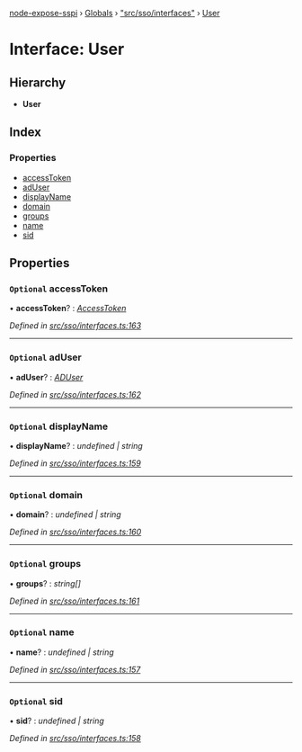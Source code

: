 [node-expose-sspi](../README.md) › [Globals](../globals.md) › ["src/sso/interfaces"](../modules/_src_sso_interfaces_.md) › [User](_src_sso_interfaces_.user.md)

# Interface: User

## Hierarchy

* **User**

## Index

### Properties

* [accessToken](_src_sso_interfaces_.user.md#optional-accesstoken)
* [adUser](_src_sso_interfaces_.user.md#optional-aduser)
* [displayName](_src_sso_interfaces_.user.md#optional-displayname)
* [domain](_src_sso_interfaces_.user.md#optional-domain)
* [groups](_src_sso_interfaces_.user.md#optional-groups)
* [name](_src_sso_interfaces_.user.md#optional-name)
* [sid](_src_sso_interfaces_.user.md#optional-sid)

## Properties

### `Optional` accessToken

• **accessToken**? : *[AccessToken](../modules/_lib_user_d_.md#accesstoken)*

*Defined in [src/sso/interfaces.ts:163](https://github.com/jlguenego/node-expose-sspi/blob/93b1415/src/sso/interfaces.ts#L163)*

___

### `Optional` adUser

• **adUser**? : *[ADUser](_src_sso_interfaces_.aduser.md)*

*Defined in [src/sso/interfaces.ts:162](https://github.com/jlguenego/node-expose-sspi/blob/93b1415/src/sso/interfaces.ts#L162)*

___

### `Optional` displayName

• **displayName**? : *undefined | string*

*Defined in [src/sso/interfaces.ts:159](https://github.com/jlguenego/node-expose-sspi/blob/93b1415/src/sso/interfaces.ts#L159)*

___

### `Optional` domain

• **domain**? : *undefined | string*

*Defined in [src/sso/interfaces.ts:160](https://github.com/jlguenego/node-expose-sspi/blob/93b1415/src/sso/interfaces.ts#L160)*

___

### `Optional` groups

• **groups**? : *string[]*

*Defined in [src/sso/interfaces.ts:161](https://github.com/jlguenego/node-expose-sspi/blob/93b1415/src/sso/interfaces.ts#L161)*

___

### `Optional` name

• **name**? : *undefined | string*

*Defined in [src/sso/interfaces.ts:157](https://github.com/jlguenego/node-expose-sspi/blob/93b1415/src/sso/interfaces.ts#L157)*

___

### `Optional` sid

• **sid**? : *undefined | string*

*Defined in [src/sso/interfaces.ts:158](https://github.com/jlguenego/node-expose-sspi/blob/93b1415/src/sso/interfaces.ts#L158)*
